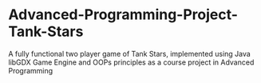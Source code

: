 # Advanced-Programming-Project-Tank-Stars
A fully functional two player game of Tank Stars, implemented using Java libGDX Game Engine and OOPs principles as a course project in Advanced Programming
